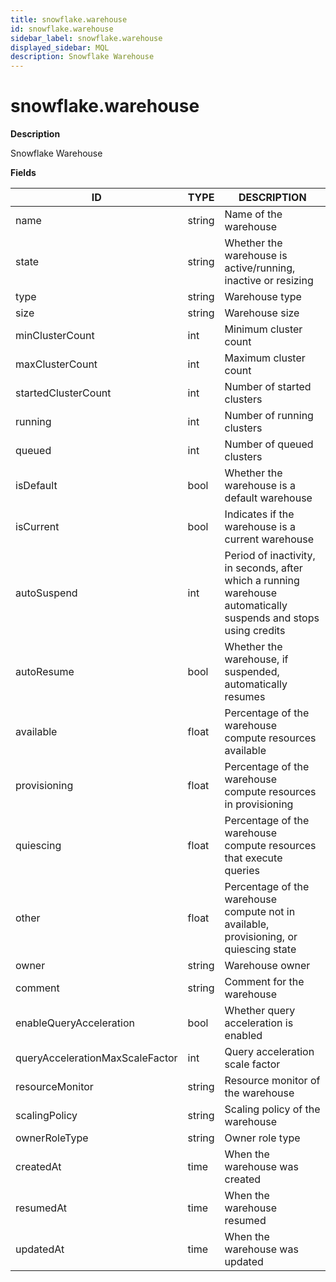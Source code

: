 ```yaml
---
title: snowflake.warehouse
id: snowflake.warehouse
sidebar_label: snowflake.warehouse
displayed_sidebar: MQL
description: Snowflake Warehouse
---
```


# snowflake.warehouse

**Description**

Snowflake Warehouse

**Fields**

| ID                              | TYPE   | DESCRIPTION                                                                                                      |
| ------------------------------- | ------ | ---------------------------------------------------------------------------------------------------------------- |
| name                            | string | Name of the warehouse                                                                                            |
| state                           | string | Whether the warehouse is active/running, inactive or resizing                                                    |
| type                            | string | Warehouse type                                                                                                   |
| size                            | string | Warehouse size                                                                                                   |
| minClusterCount                 | int    | Minimum cluster count                                                                                            |
| maxClusterCount                 | int    | Maximum cluster count                                                                                            |
| startedClusterCount             | int    | Number of started clusters                                                                                       |
| running                         | int    | Number of running clusters                                                                                       |
| queued                          | int    | Number of queued clusters                                                                                        |
| isDefault                       | bool   | Whether the warehouse is a default warehouse                                                                     |
| isCurrent                       | bool   | Indicates if the warehouse is a current warehouse                                                                |
| autoSuspend                     | int    | Period of inactivity, in seconds, after which a running warehouse automatically suspends and stops using credits |
| autoResume                      | bool   | Whether the warehouse, if suspended, automatically resumes                                                       |
| available                       | float  | Percentage of the warehouse compute resources available                                                          |
| provisioning                    | float  | Percentage of the warehouse compute resources in provisioning                                                    |
| quiescing                       | float  | Percentage of the warehouse compute resources that execute queries                                               |
| other                           | float  | Percentage of the warehouse compute not in available, provisioning, or quiescing state                           |
| owner                           | string | Warehouse owner                                                                                                  |
| comment                         | string | Comment for the warehouse                                                                                        |
| enableQueryAcceleration         | bool   | Whether query acceleration is enabled                                                                            |
| queryAccelerationMaxScaleFactor | int    | Query acceleration scale factor                                                                                  |
| resourceMonitor                 | string | Resource monitor of the warehouse                                                                                |
| scalingPolicy                   | string | Scaling policy of the warehouse                                                                                  |
| ownerRoleType                   | string | Owner role type                                                                                                  |
| createdAt                       | time   | When the warehouse was created                                                                                   |
| resumedAt                       | time   | When the warehouse resumed                                                                                       |
| updatedAt                       | time   | When the warehouse was updated                                                                                   |

